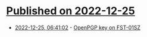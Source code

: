 # [Published on 2022-12-25](index.md)

* [2022-12-25, 06:41:02](https://lobste.rs/s/cd0qsm/openpgp_key_on_fst_01sz) - [OpenPGP key on FST-01SZ](https://blog.josefsson.org/2022/12/24/openpgp-key-on-fst-01sz/)
